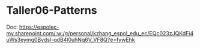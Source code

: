 # Taller06-Patterns

Doc: https://espolec-my.sharepoint.com/:w:/g/personal/kzhang_espol_edu_ec/EQc023zJQKdFi4uWs3eymg0BvdsI-qdB4l0uhNq6V_VF8Q?e=fywEhk
